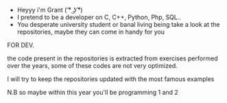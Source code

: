 - Heyyy i'm Grant ( ͡° ͜ʖ ͡°)
- I pretend to be a developer on C, C++, Python, Php, SQL..
- You desperate university student or banal living being take a look at the repositories, maybe they can come in handy for you

FOR DEV.

the code present in the repositories is extracted from exercises performed over the years, some of these codes are not very optimized.

I will try to keep the repositories updated with the most famous examples

N.B so maybe within this year you'll be programming 1 and 2
